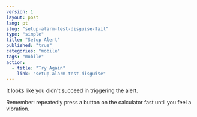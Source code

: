 ```yaml
---
version: 1
layout: post
lang: pt
slug: "setup-alarm-test-disguise-fail"
type: "simple"
title: "Setup Alert"
published: "true"
categories: "mobile"
tags: "mobile"
action: 
  - title: "Try Again"
    link: "setup-alarm-test-disguise"
---
```


It looks like you didn't succeed in triggering the alert.

Remember: repeatedly press a button on the calculator fast until you feel a vibration.
